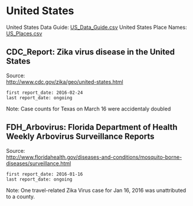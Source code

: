 # United States

United States Data Guide\: [US_Data_Guide.csv](US_Data_Guide.csv)
United States Place Names: [US_Places.csv](US_Places.csv)

## CDC_Report: Zika virus disease in the United States  

Source:  
      <http://www.cdc.gov/zika/geo/united-states.html>  

    first report_date: 2016-02-24
    last report_date: ongoing

Note: Case counts for Texas on March 16 were accidentaly doubled

## FDH_Arbovirus: Florida Department of Health Weekly Arbovirus Surveillance Reports  

Source:  
      <http://www.floridahealth.gov/diseases-and-conditions/mosquito-borne-diseases/surveillance.html>

    first report_date: 2016-01-16
    last report_date: ongoing
    
Note: One travel-related Zika Virus case for Jan 16, 2016 was unattributed to a county.
